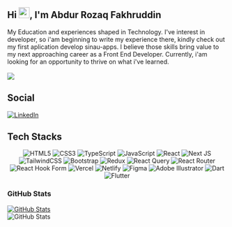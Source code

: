 ## Hi <img src="https://media.giphy.com/media/hvRJCLFzcasrR4ia7z/giphy.gif" width="25px"></a>, I'm Abdur Rozaq Fakhruddin
My Education and experiences shaped in Technology. I've interest in developer, so i'am beginning to write my experience there, kindly check out my first aplication develop sinau-apps. I believe those skills bring value to my next approaching career as a Front End Developer. Currently, i'am looking for an opportunity to thrive on what i've learned.</br></br>
[![](https://visitcount.itsvg.in/api?id=abdurrozaqf&icon=6&color=1)](https://visitcount.itsvg.in)

## Social
[![LinkedIn](https://img.shields.io/badge/LinkedIn-%230077B5.svg?logo=linkedin&logoColor=white)](https://linkedin.com/in/abdurrozaqf) 

## Tech Stacks
<div align="center">
<image src="https://img.shields.io/badge/html5-%23E34F26.svg?style=flat&logo=html5&logoColor=white" alt="HTML5">
<image src="https://img.shields.io/badge/css3-%231572B6.svg?style=flat&logo=css3&logoColor=white" alt="CSS3">
<image src="https://img.shields.io/badge/typescript-%23007ACC.svg?style=flat&logo=typescript&logoColor=white" alt="TypeScript">
<image src="https://img.shields.io/badge/javascript-%23323330.svg?style=flat&logo=javascript&logoColor=%23F7DF1E" alt="JavaScript">
<image src="https://img.shields.io/badge/react-%2320232a.svg?style=flat&logo=react&logoColor=%2361DAFB" alt="React">
<image src="https://img.shields.io/badge/Next-black?style=flat&logo=next.js&logoColor=white" alt="Next JS">
<image src="https://img.shields.io/badge/tailwindcss-%2338B2AC.svg?style=flat&logo=tailwind-css&logoColor=white" alt="TailwindCSS">
<image src="https://img.shields.io/badge/bootstrap-%238511FA.svg?style=flat&logo=bootstrap&logoColor=white" alt="Bootstrap">
<image src="https://img.shields.io/badge/redux-%23593d88.svg?style=flat&logo=redux&logoColor=white" alt="Redux">
<image src="https://img.shields.io/badge/-React%20Query-FF4154?style=flat&logo=react%20query&logoColor=white" alt="React Query">
<image src="https://img.shields.io/badge/React_Router-CA4245?style=flat&logo=react-router&logoColor=white" alt="React Router">
<image src="https://img.shields.io/badge/React%20Hook%20Form-%23EC5990.svg?style=flat&logo=reacthookform&logoColor=white" alt="React Hook Form">
<image src="https://img.shields.io/badge/vercel-%23000000.svg?style=flat&logo=vercel&logoColor=white" alt="Vercel">
<image src="https://img.shields.io/badge/netlify-%23000000.svg?style=flat&logo=netlify&logoColor=#00C7B7" alt="Netlify">
<image src="https://img.shields.io/badge/figma-%23F24E1E.svg?style=flat&logo=figma&logoColor=white" alt="Figma">
<image src="https://img.shields.io/badge/adobe%20illustrator-%23FF9A00.svg?style=flat&logo=adobe%20illustrator&logoColor=white" alt="Adobe Illustrator">
<image src="https://img.shields.io/badge/dart-%230175C2.svg?style=flat&logo=dart&logoColor=white" alt="Dart">
<image src="https://img.shields.io/badge/Flutter-%2302569B.svg?style=flat&logo=Flutter&logoColor=white" alt="Flutter">
</div>

### GitHub Stats
[![GitHub Stats](https://github-readme-stats.vercel.app/api?username=abdurrozaqf&show_icons=true&count_private=true&theme=tokyonight&hide_border=true)](https://github.com/abdurrozaqf)</br>
![GitHub Stats](https://github-readme-stats.vercel.app/api/top-langs/?username=abdurrozaqf&theme=tokyonight&hide_border=true&include_all_commits=false&count_private=false&layout=compact)</br>
